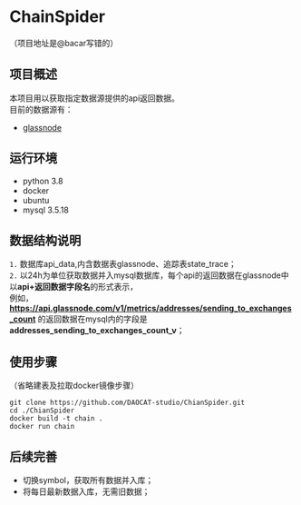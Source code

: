 # ChainSpider
（项目地址是@bacar写错的）
## 项目概述
本项目用以获取指定数据源提供的api返回数据。  
目前的数据源有：  
- [glassnode](https://docs.glassnode.com/api/addresses)

## 运行环境
- python 3.8  
- docker
- ubuntu
- mysql 3.5.18

## 数据结构说明
`1.` 数据库api_data,内含数据表glassnode、追踪表state_trace；  
`2.`
以24h为单位获取数据并入mysql数据库，每个api的返回数据在glassnode中以**api+返回数据字段名**的形式表示，  
例如，**https://api.glassnode.com/v1/metrics/addresses/sending_to_exchanges_count** 的返回数据在mysql内的字段是**addresses_sending_to_exchanges_count_v**；  
  
## 使用步骤
（省略建表及拉取docker镜像步骤）
```
git clone https://github.com/DAOCAT-studio/ChianSpider.git  
cd ./ChianSpider
docker build -t chain .  
docker run chain
```

## 后续完善
- 切换symbol，获取所有数据并入库；
- 将每日最新数据入库，无需旧数据；